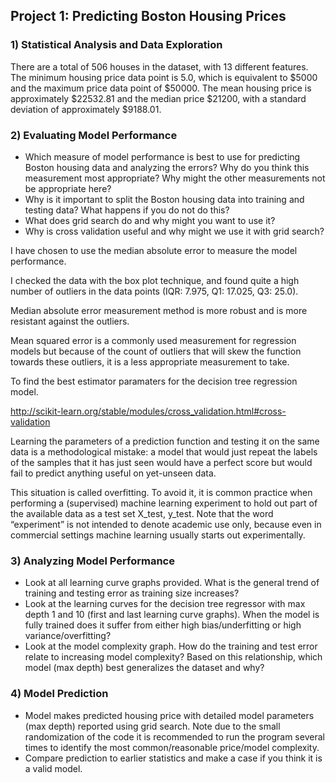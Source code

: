 ## Project 1: Predicting Boston Housing Prices

### 1) Statistical Analysis and Data Exploration

There are a total of 506 houses in the dataset, with 13 different features. The minimum housing price data point is 5.0, which is equivalent to $5000 and the maximum price data point of $50000. The mean housing price is approximately $22532.81 and the median price $21200, with a standard deviation of approximately $9188.01.


### 2) Evaluating Model Performance

- Which measure of model performance is best to use for predicting Boston housing data and analyzing the errors? Why do you think this measurement most appropriate? Why might the other measurements not be appropriate here?
- Why is it important to split the Boston housing data into training and testing data? What happens if you do not do this?
- What does grid search do and why might you want to use it?
- Why is cross validation useful and why might we use it with grid search?

I have chosen to use the median absolute error to measure the model performance.

I checked the data with the box plot technique, and found quite a high number of outliers in the data points (IQR: 7.975, Q1: 17.025, Q3: 25.0). 

Median absolute error measurement method is more robust and is more resistant against the outliers.

Mean squared error is a commonly used measurement for regression models but because of the count of outliers that will skew the function towards these outliers, it is a less appropriate measurement to take. 

To find the best estimator paramaters for the decision tree regression model.

http://scikit-learn.org/stable/modules/cross_validation.html#cross-validation

Learning the parameters of a prediction function and testing it on the same data is a methodological mistake: a model that would just repeat the labels of the samples that it has just seen would have a perfect score but would fail to predict anything useful on yet-unseen data.

This situation is called overfitting. To avoid it, it is common practice when performing a (supervised) machine learning experiment to hold out part of the available data as a test set X_test, y_test. Note that the word “experiment” is not intended to denote academic use only, because even in commercial settings machine learning usually starts out experimentally.




### 3) Analyzing Model Performance

- Look at all learning curve graphs provided. What is the general trend of training and testing error as training size increases?
- Look at the learning curves for the decision tree regressor with max depth 1 and 10 (first and last learning curve graphs). When the model is fully trained does it suffer from either high bias/underfitting or high variance/overfitting?
- Look at the model complexity graph. How do the training and test error relate to increasing model complexity? Based on this relationship, which model (max depth) best generalizes the dataset and why?

### 4) Model Prediction

- Model makes predicted housing price with detailed model parameters (max depth) reported using grid search. Note due to the small randomization of the code it is recommended to run the program several times to identify the most common/reasonable price/model complexity.
- Compare prediction to earlier statistics and make a case if you think it is a valid model.
